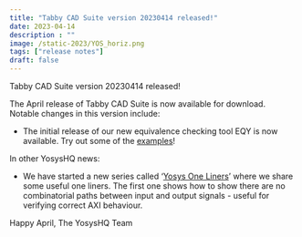 ```yaml
---
title: "Tabby CAD Suite version 20230414 released!"
date: 2023-04-14
description : ""
image: /static-2023/YOS_horiz.png
tags: ["release notes"]
draft: false
---
```


Tabby CAD Suite version 20230414 released!

The April release of Tabby CAD Suite is now available for download. Notable changes in this version include:

* The initial release of our new equivalence checking tool EQY is now available. Try out some of the [examples](https://yosyshq.readthedocs.io/projects/eqy/en/latest/quickstart.html)!

In other YosysHQ news:

* We have started a new series called ‘[Yosys One Liners](https://blog.yosyshq.com/p/yosys-one-liners-axi/)’ where we share some useful one liners. The first one shows how to show there are no combinatorial paths between input and output signals - useful for verifying correct AXI behaviour.

Happy April,
The YosysHQ Team
